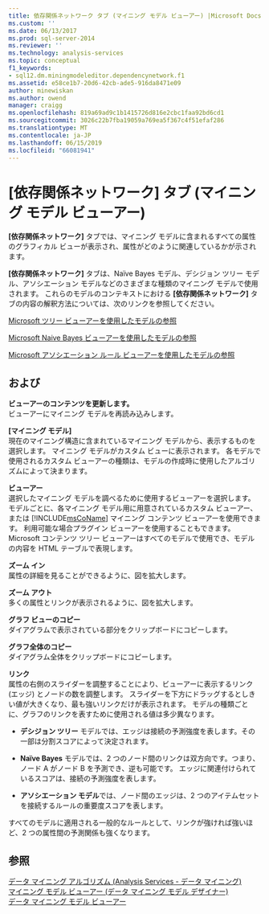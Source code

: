 ```yaml
---
title: 依存関係ネットワーク タブ (マイニング モデル ビューアー) |Microsoft Docs
ms.custom: ''
ms.date: 06/13/2017
ms.prod: sql-server-2014
ms.reviewer: ''
ms.technology: analysis-services
ms.topic: conceptual
f1_keywords:
- sql12.dm.miningmodeleditor.dependencynetwork.f1
ms.assetid: e58ce1b7-20d6-42cb-ade5-916da8471e09
author: minewiskan
ms.author: owend
manager: craigg
ms.openlocfilehash: 819a69ad9c1b1415726d816e2cbc1faa92bd6cd1
ms.sourcegitcommit: 3026c22b7fba19059a769ea5f367c4f51efaf286
ms.translationtype: MT
ms.contentlocale: ja-JP
ms.lasthandoff: 06/15/2019
ms.locfileid: "66081941"
---
```

# <a name="dependency-network-tab-mining-model-viewer"></a>[依存関係ネットワーク] タブ (マイニング モデル ビューアー)
  **[依存関係ネットワーク]** タブでは、マイニング モデルに含まれるすべての属性のグラフィカル ビューが表示され、属性がどのように関連しているかが示されます。  
  
 **[依存関係ネットワーク]**  タブは、Naïve Bayes モデル、デシジョン ツリー モデル、アソシエーション モデルなどのさまざまな種類のマイニング モデルで使用されます。 これらのモデルのコンテキストにおける **[依存関係ネットワーク]**  タブの内容の解釈方法については、次のリンクを参照してください。  
  
 [Microsoft ツリー ビューアーを使用したモデルの参照](data-mining/browse-a-model-using-the-microsoft-tree-viewer.md)  
  
 [Microsoft Naive Bayes ビューアーを使用したモデルの参照](data-mining/browse-a-model-using-the-microsoft-naive-bayes-viewer.md)  
  
 [Microsoft アソシエーション ルール ビューアーを使用したモデルの参照](data-mining/browse-a-model-using-the-microsoft-association-rules-viewer.md)  
  
## <a name="options"></a>および  
 **ビューアーのコンテンツを更新します。**  
 ビューアーにマイニング モデルを再読み込みします。  
  
 **[マイニング モデル]**  
 現在のマイニング構造に含まれているマイニング モデルから、表示するものを選択します。 マイニング モデルがカスタム ビューに表示されます。 各モデルで使用されるカスタム ビューアーの種類は、モデルの作成時に使用したアルゴリズムによって決まります。  
  
 **ビューアー**  
 選択したマイニング モデルを調べるために使用するビューアーを選択します。 モデルごとに、各マイニング モデル用に用意されているカスタム ビューアー、または [!INCLUDE[msCoName](../includes/msconame-md.md)] マイニング コンテンツ ビューアーを使用できます。 利用可能な場合プラグイン ビューアーを使用することもできます。 Microsoft コンテンツ ツリー ビューアーはすべてのモデルで使用でき、モデルの内容を HTML テーブルで表現します。  
  
 **ズーム イン**  
 属性の詳細を見ることができるように、図を拡大します。  
  
 **ズーム アウト**  
 多くの属性とリンクが表示されるように、図を拡大します。  
  
 **グラフ ビューのコピー**  
 ダイアグラムで表示されている部分をクリップボードにコピーします。  
  
 **グラフ全体のコピー**  
 ダイアグラム全体をクリップボードにコピーします。  
  
 **リンク**  
 属性の右側のスライダーを調整することにより、ビューアーに表示するリンク (エッジ) とノードの数を調整します。 スライダーを下方にドラッグするとしきい値が大きくなり、最も強いリンクだけが表示されます。 モデルの種類ごとに、グラフのリンクを表すために使用される値は多少異なります。  
  
-   **デシジョン ツリー** モデルでは、エッジは接続の予測強度を表します。その一部は分割スコアによって決定されます。  
  
-   **Naïve Bayes** モデルでは、2 つのノード間のリンクは双方向です。つまり、ノード A がノード B を予測でき、逆も可能です。 エッジに関連付けられているスコアは、接続の予測強度を表します。  
  
-   **アソシエーション モデル**では、ノード間のエッジは、2 つのアイテムセットを接続するルールの重要度スコアを表します。  
  
 すべてのモデルに適用される一般的なルールとして、リンクが強ければ強いほど、2 つの属性間の予測関係も強くなります。  
  
## <a name="see-also"></a>参照  
 [データ マイニング アルゴリズム &#40;Analysis Services - データ マイニング&#41;](data-mining/data-mining-algorithms-analysis-services-data-mining.md)   
 [マイニング モデル ビューアー (データ マイニング モデル デザイナー)](mining-model-viewers-data-mining-model-designer.md)   
 [データ マイニング モデル ビューアー](data-mining/data-mining-model-viewers.md)  
  
  
